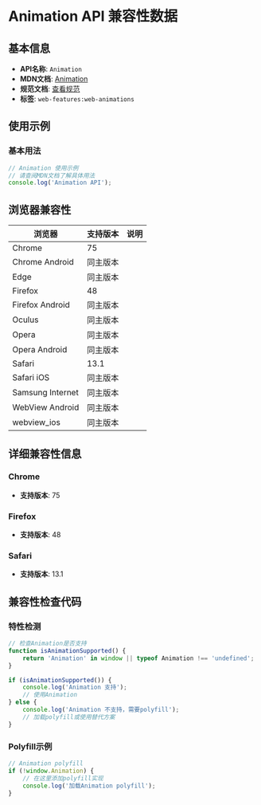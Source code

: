 # Animation API 兼容性数据

## 基本信息

- **API名称**: `Animation`
- **MDN文档**: [Animation](https://developer.mozilla.org/docs/Web/API/Animation)
- **规范文档**: [查看规范](https://drafts.csswg.org/web-animations-1/#the-animation-interface)
- **标签**: `web-features:web-animations`

## 使用示例

### 基本用法

```javascript
// Animation 使用示例
// 请查阅MDN文档了解具体用法
console.log('Animation API');
```

## 浏览器兼容性

| 浏览器 | 支持版本 | 说明 |
|--------|----------|------|
| Chrome | 75 |  |
| Chrome Android | 同主版本 |  |
| Edge | 同主版本 |  |
| Firefox | 48 |  |
| Firefox Android | 同主版本 |  |
| Oculus | 同主版本 |  |
| Opera | 同主版本 |  |
| Opera Android | 同主版本 |  |
| Safari | 13.1 |  |
| Safari iOS | 同主版本 |  |
| Samsung Internet | 同主版本 |  |
| WebView Android | 同主版本 |  |
| webview_ios | 同主版本 |  |

## 详细兼容性信息

### Chrome

- **支持版本**: 75

### Firefox

- **支持版本**: 48

### Safari

- **支持版本**: 13.1

## 兼容性检查代码

### 特性检测

```javascript
// 检查Animation是否支持
function isAnimationSupported() {
    return 'Animation' in window || typeof Animation !== 'undefined';
}

if (isAnimationSupported()) {
    console.log('Animation 支持');
    // 使用Animation
} else {
    console.log('Animation 不支持，需要polyfill');
    // 加载polyfill或使用替代方案
}
```

### Polyfill示例

```javascript
// Animation polyfill
if (!window.Animation) {
    // 在这里添加polyfill实现
    console.log('加载Animation polyfill');
}
```

